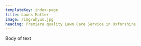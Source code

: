 ```yaml
---
templateKey: index-page
title: Lawns Matter
image: /img/whyus.jpg
heading: Premiere quality Lawn Care Service in Oxforshire
---
```


Body of text
